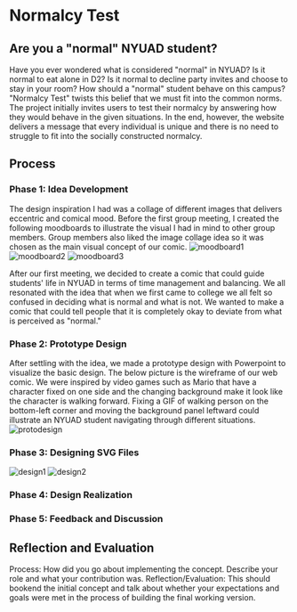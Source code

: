 # Normalcy Test
## Are you a "normal" NYUAD student?
Have you ever wondered what is considered "normal" in NYUAD? Is it normal to eat alone in D2? Is it normal to decline party invites and choose to stay in your room? How should a "normal" student behave on this campus? "Normalcy Test" twists this belief that we must fit into the common norms. The project initially invites users to test their normalcy by answering how they would behave in the given situations. In the end, however, the website delivers a message that every individual is unique and there is no need to struggle to fit into the socially constructed normalcy. 

## Process
### Phase 1: Idea Development
The design inspiration I had was a collage of different images that delivers eccentric and comical mood. Before the first group meeting, I created the following moodboards to illustrate the visual I had in mind to other group members. Group members also liked the image collage idea so it was chosen as the main visual concept of our comic. 
![moodboard1](InjooKangImages/injookang1.png)
![moodboard2](InjooKangImages/injookang2.png)
![moodboard3](InjooKangImages/injookang3.png)

After our first meeting, we decided to create a comic that could guide students' life in NYUAD in terms of time management and balancing. We all resonated with the idea that when we first came to college we all felt so confused in deciding what is normal and what is not. We wanted to make a comic that could tell people that it is completely okay to deviate from what is perceived as "normal." 


### Phase 2: Prototype Design
After settling with the idea, we made a prototype design with Powerpoint to visualize the basic design. The below picture is the wireframe of our web comic. We were inspired by video games such as Mario that have a character fixed on one side and the changing background make it look like the character is walking forward. Fixing a GIF of walking person on the bottom-left corner and moving the background panel leftward could illustrate an NYUAD student navigating through different situations. 
![protodesign](InjooKangImages/injookang4.png)

### Phase 3: Designing SVG Files
![design1](InjooKangImages/injookang5.png)
![design2](InjooKangImages/injookang6.png)

### Phase 4: Design Realization 

### Phase 5: Feedback and Discussion

## Reflection and Evaluation 

Process: How did you go about implementing the concept. Describe your role and what your contribution was.
Reflection/Evaluation: This should bookend the initial concept and talk about whether your expectations and goals were met in the process of building the final working version.
